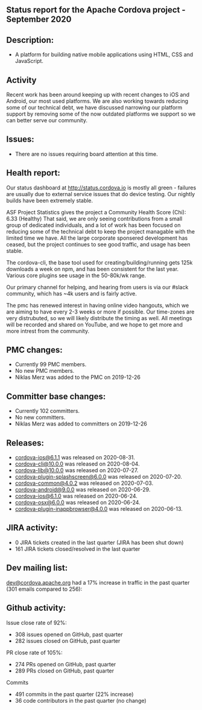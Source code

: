 

## Status report for the Apache Cordova project - September 2020

## Description: 
 - A platform for building native mobile applications using HTML, CSS and JavaScript.
 
## Activity
Recent work has been around keeping up with recent changes to iOS and Android, our most used platforms.  We are also working towards reducing some of our technical debt, we have discussed narrowing our platform support by removing some of the now outdated platforms we support so we can better serve our community. 

## Issues: 
  - There are no issues requiring board attention at this time.
   
## Health report: 

Our status dashboard at http://status.cordova.io is mostly all green - failures are usually due to external service issues that do device testing. Our nightly builds have been extremely stable.

ASF Project Statistics gives the project a Community Health Score (Chi): 6.33 (Healthy)
That said, we are only seeing contributions from a small group of dedicated individuals, and a lot of work has been focused on reducing some of the technical debt to keep the project managable with the limited time we have.  All the large corporate sponsered development has ceased, but the project continues to see good traffic, and usage has been stable.

The cordova-cli, the base tool used for creating/building/running gets 125k downloads a week on npm, and has been consistent for the last year.  Various core plugins see usage in the 50-80k/wk range.

Our primary channel for helping, and hearing from users is via our #slack community, which has ~4k users and is fairly active.

The pmc has renewed interest in having online video hangouts, which we are aiming to have every 2-3 weeks or more if possible.  Our time-zones are very distrubuted, so we will likely distribute the timing as well.  All meetings will be recorded and shared on YouTube, and we hope to get more and more intrest from the community.  

## PMC changes: 
   
 - Currently 99 PMC members. 
 - No new PMC members. 
 - Niklas Merz was added to the PMC on 2019-12-26
   
## Committer base changes: 
   
 - Currently 102 committers.
 - No new committers. 
 - Niklas Merz was added to committers on 2019-12-26
   
## Releases: 

- cordova-ios@6.1.1 was released on 2020-08-31.
- cordova-cli@10.0.0 was released on 2020-08-04.
- cordova-lib@10.0.0 was released on 2020-07-27.
- cordova-plugin-splashscreen@6.0.0 was released on 2020-07-20.
- cordova-common@4.0.2 was released on 2020-07-03.
- cordova-android@9.0.0 was released on 2020-06-29.
- cordova-ios@6.1.0 was released on 2020-06-24.
- cordova-osx@6.0.0 was released on 2020-06-24.
- cordova-plugin-inappbrowser@4.0.0 was released on 2020-06-13.

 
## JIRA activity: 

 - 0 JIRA tickets created in the last quarter (JIRA has been shut down)
 - 161 JIRA tickets closed/resolved in the last quarter

 ## Dev mailing list:

 dev@cordova.apache.org had a 17% increase in traffic in the past quarter (301 emails compared to 256):

 
 ## Github activity: 
 
 Issue close rate of 92%:
 - 308 issues opened on GitHub, past quarter
 - 282 issues closed on GitHub, past quarter
 
 PR close rate of 105%:
 - 274 PRs opened on GitHub, past quarter 
 - 289 PRs closed on GitHub, past quarter

Commits
- 491 commits in the past quarter (22% increase)
- 36 code contributors in the past quarter (no change)

